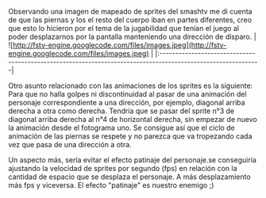 Observando una imagen de mapeado de sprites del smashtv me di  cuenta de que las piernas y los el resto del cuerpo iban en partes diferentes, creo que esto lo hicieron por el tema de la jugabilidad que tenían el juego al poder desplazarnos por la pantalla manteniendo una dirección de disparo.
| ![http://fstv-engine.googlecode.com/files/images.jpeg](http://fstv-engine.googlecode.com/files/images.jpeg)  |
|:-------------------------------------------------------------------------------------------------------------|


Otro asunto relacionado con las animaciones de los sprites es la siguiente:
Para que no halla golpes ni discontinuidad al pasar de una animación del personaje correspondiente a una dirección, por ejemplo, diagonal arriba derecha a otra como derecha. Tendría que se pasar del sprite n°3 de diagonal arriba derecha al n°4 de horizontal derecha, sin empezar de nuevo la animación desde el fotograma uno. Se consigue así que el ciclo de animación de las piernas se respete y no parezca que va tropezando cada vez que pasa de una dirección a otra.

Un aspecto más, sería evitar el efecto patinaje del personaje.se conseguiría ajustando la velocidad de sprites por segundo (fps) en relación con la cantidad de espacio que se desplaza el personaje. A más desplazamiento más fps y viceversa. El efecto "patinaje" es nuestro enemigo ;)